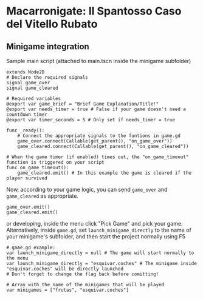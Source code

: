 # Macarronigate: Il Spantosso Caso del Vitello Rubato

## Minigame integration
Sample main script (attached to main.tscn inside the minigame subfolder)
```gdscript
extends Node2D
# Declare the required signals
signal game_over
signal game_cleared

# Required variables
@export var game_brief = "Brief Game Explanation/Title!"
@export var needs_timer = true # False if your game doesn't need a countdown timer
@export var timer_seconds = 5 # Only set if needs_timer = true

func _ready():
    # Connect the appropriate signals to the funtions in game.gd
    game_over.connect(Callable(get_parent(), "on_game_over"))
    game_cleared.connect(Callable(get_parent(), "on_game_cleared"))

# When the game timer (if enabled) times out, the "on_game_timeout" function is triggered on your script
func on_game_timeout():
    game_cleared.emit() # In this example the game is cleared if the player survived
```
Now, according to your game logic, you can send ```game_over``` and ```game_cleared``` as appropriate.
```gdscript
game_over.emit()
game_cleared.emit()
```
or developing, inside the menu click "Pick Game" and pick your game.
Alternatively, inside ```game.gd```, set ```launch_minigame_directly``` to the name of your minigame's subfolder, and then start the project normally using F5
```gdscript
# game.gd example:
var launch_minigame_directly = null # The game will start normally to the menu
var launch_minigame_directly = "esquivar.coches" # The minigame inside "esquivar.coches" will be directly launched
# Don't forget to change the flag back before comitting!

# Array with the name of the minigames that will be played
var minigames = ["frutas", "esquivar.coches"]
```
